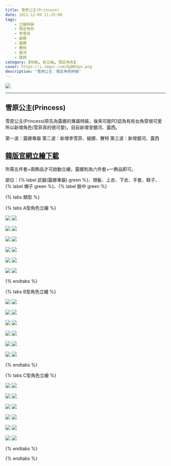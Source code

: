 ```yaml
---
title: 雪原公主(Princess)
date: 2021-12-09 11:25:00
tags: 
    - 立繪時裝
    - 限定角色
    - 李雪菲
    - 緹娜
    - 露娜
    - 賽特
    - 銀河
    - 露西
category: [時裝, 有立繪, 限定角色]
cover: https://i.imgur.com/QgW6Spx.png
description: "雪原公主：限定角色時裝"
---
```


![](https://i.imgur.com/QgW6Spx.png)

---
## 雪原公主(Princess)
雪原公主(Princess)原先為露娜的專屬時裝，後來可能PD認為有些女角穿很可愛所以新增角色(雪菲真的很可愛)。目前新增至銀河、露西。

第一波：露娜專屬
第二波：新增李雪菲、緹娜、賽特
第三波：新增銀河、露西


[韓版官網立繪下載](https://closers.vod.nexoncdn.co.kr/site/fansitekit/Closers_FansiteKit_princess_210128.zip)
---
所需五件套+兩飾品才可啟動立繪，露娜則為六件套+一飾品即可。

部位：{% label 武器(露娜專屬) green %}、頭髮、上衣、下衣、手套、鞋子、{% label 帽子 green %}、{% label 臉中 green %}


{% tabs 類型 %}
<!-- tab A型(混搭立繪)-->
{% tabs A型角色立繪 %}

<!-- tab 李雪菲(Seulbi)-->
![](https://i.imgur.com/bsCIY0A.jpg)
![](https://i.imgur.com/ocBBgNa.png)
<!-- endtab -->
<!-- tab 緹娜(Tina)-->
![](https://i.imgur.com/SN7pObm.jpg)
![](https://i.imgur.com/FKwtxdU.png)
<!-- endtab -->
<!-- tab 露娜(Luna)-->
![](https://i.imgur.com/SROSQLI.jpg)
![](https://i.imgur.com/PQSoHhl.png)
<!-- endtab -->
<!-- tab 賽特(Seth)-->
![](https://i.imgur.com/O8Zk8gv.jpg)
![](https://i.imgur.com/ufaIetv.png)
<!-- endtab -->
<!-- tab 銀河(Eunha)-->
![](https://i.imgur.com/7uzRlfW.jpg)
![](https://i.imgur.com/pqmbj6W.png)
<!-- endtab -->
<!-- tab 露西(Lucy)-->
![](https://i.imgur.com/XvjM8VT.jpg)
![](https://i.imgur.com/deQqdc4.png)
<!-- endtab -->
{% endtabs %}
<!-- endtab -->

<!-- tab B型 -->
{% tabs B型角色立繪 %}
<!-- tab 李雪菲(Seulbi)-->
![](https://i.imgur.com/JHEK1BN.jpg)
![](https://i.imgur.com/TlaMIWm.png)
<!-- endtab -->
<!-- tab 緹娜(Tina)-->
![](https://i.imgur.com/UGakgq1.jpg)
![](https://i.imgur.com/h2IMgi6.png)
<!-- endtab -->
<!-- tab 露娜(Luna)-->
![](https://i.imgur.com/sy1QrPi.jpg)
![](https://i.imgur.com/PQSoHhl.png)
<!-- endtab -->
<!-- tab 賽特(Seth)-->
![](https://i.imgur.com/iySc8ns.jpg)
![](https://i.imgur.com/j7ZGByJ.png)
<!-- endtab -->
<!-- tab 銀河(Eunha)-->
![](https://i.imgur.com/TKHDJeJ.jpg)
![](https://i.imgur.com/k5umrC8.png)
<!-- endtab -->
<!-- tab 露西(Lucy)-->
![](https://i.imgur.com/Tg3yR4P.jpg)
![](https://i.imgur.com/4ey4JxJ.png)
<!-- endtab -->
{% endtabs %}
<!-- endtab -->

<!-- tab C型-->
{% tabs C型角色立繪 %}
<!-- tab 李雪菲(Seulbi)-->
![](https://i.imgur.com/iicyY4M.jpg)
![](https://i.imgur.com/tfZ8nRx.png)
<!-- endtab -->
<!-- tab 緹娜(Tina)-->
![](https://i.imgur.com/poVxkTp.jpg)
![](https://i.imgur.com/B7FbTrE.png)
<!-- endtab -->
<!-- tab 露娜(Luna)-->
![](https://i.imgur.com/bjV5BJZ.jpg)
![](https://i.imgur.com/FWQKu4I.png)
<!-- endtab -->
<!-- tab 賽特(Seth)-->
![](https://i.imgur.com/PcKwCTB.jpg)
![](https://i.imgur.com/200KVub.png)
<!-- endtab -->
<!-- tab 銀河(Eunha)-->
![](https://i.imgur.com/qcCSYBS.jpg)
![](https://i.imgur.com/MbmNYDP.png)
<!-- endtab -->
<!-- tab 露西(Lucy)-->
![](https://i.imgur.com/DdB0hGQ.jpg)
![](https://i.imgur.com/WkhrIHE.png)
<!-- endtab -->
{% endtabs %}
<!-- endtab -->
{% endtabs %}

